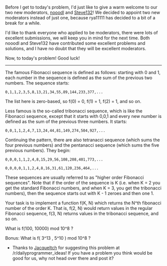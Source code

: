 Before I get to today's problem, I'd just like to give a warm welcome to our two new moderators, [nooodl](http://www.reddit.com/user/nooodl) and [Steve132](http://www.reddit.com/user/Steve132)! We decided to appoint two new moderators instead of just one, because rya11111 has decided to a bit of a break for a while.

I'd like to thank everyone who applied to be moderators, there were lots of excellent submissions, we will keep you in mind for the next time. Both nooodl and Steve132 have contributed some excellent problems and solutions, and I have no doubt that they will be excellent moderators. 

Now, to today's problem! Good luck!

***

The famous Fibonacci sequence is defined as follows: starting with 0 and 1, each number in the sequence is defined as the sum of the previous two numbers. The sequence starts:

    0,1,1,2,3,5,8,13,21,34,55,89,144,233,377,...

The list here is zero-based, so f(0) = 0, f(1) = 1, f(2) = 1, and so on.

Less famous is the so-called tribonacci sequence, which is like the Fibonacci sequence, except that it starts with 0,0,1 and every new number is defined as the sum of the previous three numbers. It starts:

    0,0,1,1,2,4,7,13,24,44,81,149,274,504,927,...
    
Continuing the pattern, there are also tetranacci sequence (which sums the four previous numbers) and the pentanacci sequence (which sums the five previous numbers). They begin:

    0,0,0,1,1,2,4,8,15,29,56,108,208,401,773,...

    0,0,0,0,1,1,2,4,8,16,31,61,120,236,464,...
    
These sequences are usually referred to as "higher order Fibonacci sequences". Note that if the order of the sequence is K (i.e. when K = 2 you get the standard Fibonacci numbers, and when K = 3, you get the tribonacci numbers), then the sequence starts out with K - 1 zeroes and then one 1.

Your task is to implement a function f(K, N) which returns the N^th fibonacci number of the order K. That is, f(2, N) would return values in the regular Fibonacci sequence, f(3, N) returns values in the tribonacci sequence, and so on. 

What is f(100, 10000) mod 10^8 ?

Bonus: What is f( 3^13 , 5^10 ) mod 10^8 ?


* Thanks to [JacqueItch](http://www.reddit.com/user/JacqueItch) for suggesting this problem at /r/dailyprogrammer_ideas! If you have a problem you think would be good for us, why not head over there and post it?
